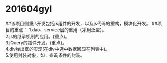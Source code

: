 # 201604gyl
##该项目侧重js开发包括js组件的开发，以及js代码的重构，模块化开发。
##项目的重点：
  1.dao、service层的重用（采用泛型）。<br>
  2.js的继承机制的应用。(重点)。<br>
  3.jQuery的插件开发。(重点)。<br>
  4.div弹出框的实现(在div中选中数据回显在列表中)。<br>
  5.使用封装对象，如：查询条件的封装。<br>
